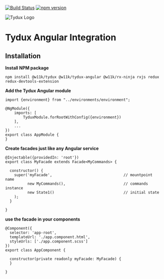 [![Build Status](https://travis-ci.org/w11k/Tydux.svg?branch=master)](https://travis-ci.org/w11k/Tydux)
[![npm version](https://badge.fury.io/js/%40w11k%2Ftydux-angular.svg)](https://badge.fury.io/js/%40w11k%2Ftydux-angular)

![Tydux Logo](https://raw.githubusercontent.com/w11k/Tydux/master/doc/tydux_logo.png)

# Tydux Angular Integration

## Installation

**Install NPM package**

```
npm install @w11k/tydux @w11k/tydux-angular @w11k/rx-ninja rxjs redux redux-devtools-extension
```

**Add the Tydux Angular module**

```
import {environment} from "../environments/environment";

@NgModule({
    imports: [
        TyduxModule.forRootWithConfig({environment})
    ],
    ...
})
export class AppModule {
}
```

**Create facades just like any Angular service**

```
@Injectable({providedIn: 'root'})
export class MyFacade extends Facade<MyCommands> {

  constructor() {
    super('myFacade',                                // mountpoint name
          new MyCommands(),                          // commands instance
          new State1()                               // initial state
    );
  }

}
```

**use the facade in your components**

```
@Component({
  selector: 'app-root',
  templateUrl: './app.component.html',
  styleUrls: ['./app.component.scss']
})
export class AppComponent {

  constructor(private readonly myFacade: MyFacade) {
  }

}
```














